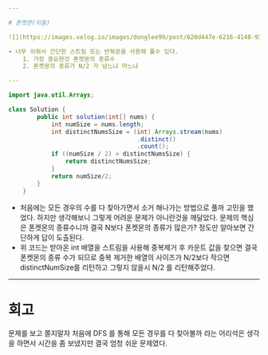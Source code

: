 ```yaml
---

# 폰켓몬(쉬움)

![](https://images.velog.io/images/donglee99/post/620d447e-6216-4148-93a2-640d41b86c69/%EC%8A%A4%ED%81%AC%EB%A6%B0%EC%83%B7%202021-05-25%20%EC%98%A4%ED%9B%84%209.02.42.png)

- 너무 쉬워서 간단한 스트림 또는 반복문을 사용해 풀수 있다.
    1. 가장 중요한것 폰켓몬의 종류수
    2. 폰켓몬의 종류가 N/2 가 넘느냐 마느냐

---
```


```java
import java.util.Arrays;

class Solution {
        public int solution(int[] nums) {
            int numSize = nums.length;
            int distinctNumsSize = (int) Arrays.stream(nums)
                                    .distinct()
                                    .count();
            if ((numSize / 2) > distinctNumsSize) {
                return distinctNumsSize;
            }
            return numSize/2;
        }
    } 
```

- 처음에는 모든 경우의 수를 다 찾아가면서 소거 해나가는 방법으로 풀까 고민을 했었다. 하지만 생각해보니 그렇게 어려운 문제가 아니란것을 깨달았다. 문제의 핵심은 폰켓몬의 종류수니까 결국 N보다 폰켓몬의 종류가 많은가? 정도만 알아보면 간단하게 답이 도출된다.
- 위 코드는 받아온 int 배열을 스트림을 사용해 중복제거 후 카운트 값을 찾으면 결국 폰켓몬의 종류 수가 되므로 중복 제거한 배열의 사이즈가 N/2보다 작으면 distinctNumSize를 리턴하고 그렇지 않을시 N/2 를 리턴해주었다.

---

# 회고

문제를 보고 쫄지말자 처음에 DFS 를 통해 모든 경우를 다 찾아볼까 라는 어리석은 생각을 하면서 시간을 좀 보냈지만 결국 엄청 쉬운 문제였다.